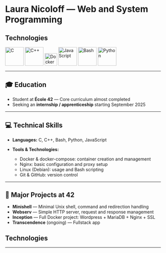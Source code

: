 
# Laura Nicoloff — Web and System Programming
## Technologies

<p align="left">
  <img src="https://cdn.jsdelivr.net/gh/devicons/devicon/icons/c/c-original.svg" alt="C" width="60" height="60"/>
  <img src="https://cdn.jsdelivr.net/gh/devicons/devicon/icons/cplusplus/cplusplus-original.svg" alt="C++" width="60" height="60"/>
  <img src="https://cdn.jsdelivr.net/gh/devicons/devicon/icons/docker/docker-original.svg" alt="Docker" width="40" height="40"/>
  <img src="https://cdn.jsdelivr.net/gh/devicons/devicon/icons/javascript/javascript-original.svg" alt="JavaScript" width="60" height="60"/>
  <img src="https://cdn.jsdelivr.net/gh/devicons/devicon/icons/bash/bash-original.svg" alt="Bash" width="60" height="60"/>
  <img src="https://cdn.jsdelivr.net/gh/devicons/devicon/icons/python/python-original.svg" alt="Python" width="60" height="60"/>
</p>

---

## 🎓 Education

- Student at **École 42** — Core curriculum almost completed  
- Seeking an **internship / apprenticeship** starting September 2025  

---

## 💻 Technical Skills

- **Languages:** C, C++, Bash, Python, JavaScript 

- **Tools & Technologies:**  
  - Docker & docker-compose: container creation and management  
  - Nginx: basic configuration and proxy setup  
  - Linux (Debian): usage and Bash scripting  
  - Git & GitHub: version control  

---

## 📂 Major Projects at 42

- **Minishell** — Minimal Unix shell, command and redirection handling  
- **Webserv** — Simple HTTP server, request and response management  
- **Inception** — Full Docker project: Wordpress + MariaDB + Nginx + SSL  
- **Transcendence** (ongoing) — Fullstack app 


## Technologies



---